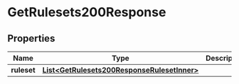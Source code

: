 

# GetRulesets200Response


## Properties

| Name | Type | Description | Notes |
|------------ | ------------- | ------------- | -------------|
|**ruleset** | [**List&lt;GetRulesets200ResponseRulesetInner&gt;**](GetRulesets200ResponseRulesetInner.md) |  |  [optional] |



